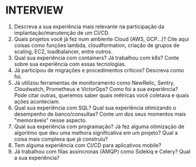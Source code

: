 # INTERVIEW

1. Descreva a sua experiência mais relevante na participação da implantação/manutenção
de um CI/CD.
2. Quais projetos você já fez num ambiente Cloud (AWS, GCP...)? Cite aqui coisas como
funções lambda, cloudformation, criação de grupos de scaling, EC2, loadbalancer, entre
outros.
3. Qual sua experiência com containers? Já trabalhou com k8s? Conte sobre sua
experiência com essas tecnologias.
4. Já participou de migrações e procedimentos críticos? Descreva como foi.
5. Já utilizou ferramentas de monitoramento como NewRelic, Sentry, Cloudwatch,
Prometheus e VictorOps? Como foi a sua experiência? Pode citar outras, queremos
saber quais métricas você coletava e quais ações aconteciam.
6. Qual sua experiência com SQL? Qual sua experiência otimizando o desempenho de
banco/consultas? Conte um dos seus momentos mais "memoráveis" nesse aspecto.
7. Qual sua experiência com programação? Já fez alguma otimização de algoritmo que
deu uma melhora significativa em um projeto? Qual a coisa mais complexa que já
construiu?
8. Tem alguma experiência com CI/CD para aplicativos mobile?
9. Já trabalhou com filas assíncronas (AMQP) como Sidekiq e Celery? Qual a sua
experiência?
